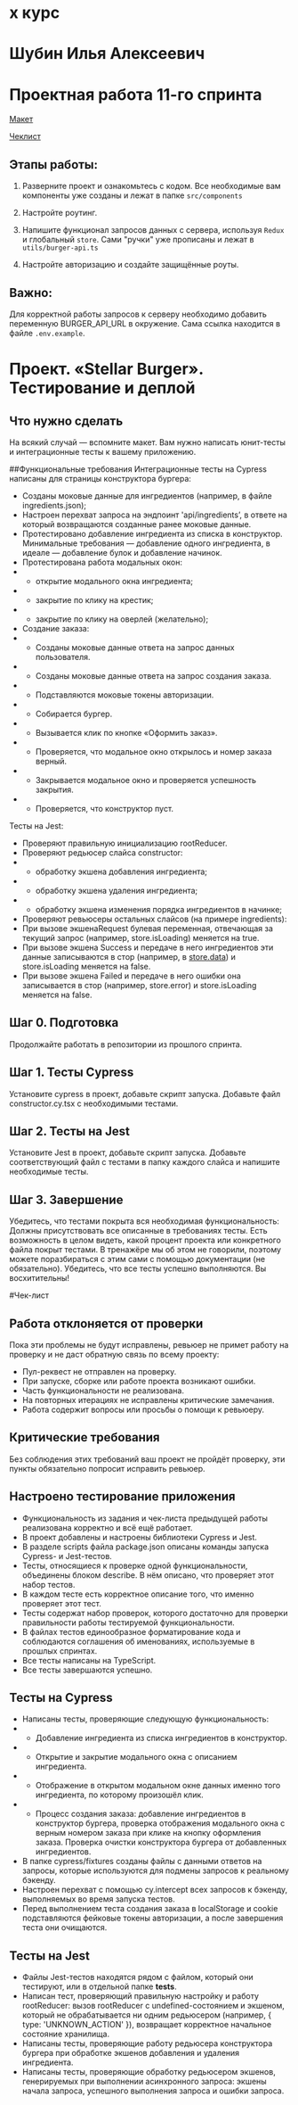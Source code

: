 # x курс
# Шубин Илья Алексеевич

# Проектная работа 11-го спринта

[Макет](<https://www.figma.com/file/vIywAvqfkOIRWGOkfOnReY/React-Fullstack_-Проектные-задачи-(3-месяца)_external_link?type=design&node-id=0-1&mode=design>)

[Чеклист](https://www.notion.so/praktikum/0527c10b723d4873aa75686bad54b32e?pvs=4)

## Этапы работы:

1. Разверните проект и ознакомьтесь с кодом. Все необходимые вам компоненты уже созданы и лежат в папке `src/components`

2. Настройте роутинг.

3. Напишите функционал запросов данных с сервера, используя `Redux` и глобальный `store`. Сами "ручки" уже прописаны и лежат в `utils/burger-api.ts`

4. Настройте авторизацию и создайте защищённые роуты.

## Важно:

Для корректной работы запросов к серверу необходимо добавить переменную BURGER_API_URL в окружение. Сама ссылка находится в файле `.env.example`.


# Проект. «Stellar Burger». Тестирование и деплой

## Что нужно сделать
На всякий случай — вспомните макет.
Вам нужно написать юнит-тесты и интеграционные тесты к вашему приложению.

##Функциональные требования
Интеграционные тесты на Cypress написаны для страницы конструктора бургера:
  
* Созданы моковые данные для ингредиентов (например, в файле ingredients.json);
* Настроен перехват запроса на эндпоинт 'api/ingredients’, в ответе на который возвращаются созданные ранее моковые данные.
* Протестировано добавление ингредиента из списка в конструктор. Минимальные требования — добавление одного ингредиента, в идеале — добавление булок и добавление начинок.
* Протестирована работа модальных окон:
* * открытие модального окна ингредиента;
* * закрытие по клику на крестик;
* * закрытие по клику на оверлей (желательно);
* Создание заказа:
* * Созданы моковые данные ответа на запрос данных пользователя.
* * Созданы моковые данные ответа на запрос создания заказа.
* * Подставляются моковые токены авторизации.
* * Собирается бургер.
* * Вызывается клик по кнопке «Оформить заказ».
* * Проверяется, что модальное окно открылось и номер заказа верный.
* * Закрывается модальное окно и проверяется успешность закрытия.
* * Проверяется, что конструктор пуст.

Тесты на Jest:
  
* Проверяют правильную инициализацию rootReducer.
* Проверяют редьюсер слайса constructor:
* * обработку экшена добавления ингредиента;
* * обработку экшена удаления ингредиента;
* * обработку экшена изменения порядка ингредиентов в начинке;
* Проверяют ревьюсеры остальных слайсов (на примере ingredients):
* При вызове экшенаRequest булевая переменная, отвечающая за текущий запрос (например, store.isLoading) меняется на true.
* При вызове экшена Success и передаче в него ингредиентов эти данные записываются в стор (например, в [store.data](http://store.data)) и store.isLoading меняется на false.
* При вызове экшена Failed и передаче в него ошибки она записывается в стор (например, store.error) и store.isLoading меняется на false.


## Шаг 0. Подготовка
Продолжайте работать в репозитории из прошлого спринта.
## Шаг 1. Тесты Cypress
Установите cypress в проект, добавьте скрипт запуска.
Добавьте файл constructor.cy.tsx с необходимыми тестами.
## Шаг 2. Тесты на Jest
Установите Jest в проект, добавьте скрипт запуска.
Добавьте соответствующий файл с тестами в папку каждого слайса и напишите необходимые тесты.
## Шаг 3. Завершение
Убедитесь, что тестами покрыта вся необходимая функциональность:
Должны присутствовать все описанные в требованиях тесты.
Есть возможность в целом видеть, какой процент проекта или конкретного файла покрыт тестами. В тренажёре мы об этом не говорили, поэтому можете поразбираться с этим сами с помощью документации (не обязательно).
Убедитесь, что все тесты успешно выполняются.
Вы восхитительны!

#Чек-лист

## Работа отклоняется от проверки
Пока эти проблемы не будут исправлены, ревьюер не примет работу на проверку и не даст обратную связь по всему проекту:
* Пул-реквест не отправлен на проверку.
* При запуске, сборке или работе проекта возникают ошибки.
* Часть функциональности не реализована.
* На повторных итерациях не исправлены критические замечания.
* Работа содержит вопросы или просьбы о помощи к ревьюеру.

## Критические требования
Без соблюдения этих требований ваш проект не пройдёт проверку, эти пункты обязательно попросит исправить ревьюер.

## Настроено тестирование приложения
* Функциональность из задания и чек-листа предыдущей работы реализована корректно и всё ещё работает.
* В проект добавлены и настроены библиотеки Cypress и Jest.
* В разделе scripts файла package.json описаны команды запуска Cypress- и Jest-тестов.
* Тесты, относящиеся к проверке одной функциональности, объединены блоком describe. В нём описано, что проверяет этот набор тестов.
* В каждом тесте есть корректное описание того, что именно проверяет этот тест.
* Тесты содержат набор проверок, которого достаточно для проверки правильности работы тестируемой функциональности.
* В файлах тестов единообразное форматирование кода и соблюдаются соглашения об именованиях, используемые в прошлых спринтах.
* Все тесты написаны на TypeScript.
* Все тесты завершаются успешно.

## Тесты на Cypress
* Написаны тесты, проверяющие следующую функциональность:
* * Добавление ингредиента из списка ингредиентов в конструктор.
* * Открытие и закрытие модального окна с описанием ингредиента.
* * Отображение в открытом модальном окне данных именно того ингредиента, по которому произошёл клик.
* * Процесс создания заказа: добавление ингредиентов в конструктор бургера, проверка отображения модального окна с верным номером заказа при клике на кнопку оформления заказа. Проверка очистки конструктора бургера от добавленных ингредиентов.
* В папке cypress/fixtures созданы файлы с данными ответов на запросы, которые используются для подмены запросов к реальному бэкенду.
* Настроен перехват с помощью cy.intercept всех запросов к бэкенду, выполняемых во время запуска тестов.
* Перед выполнением теста создания заказа в localStorage и сookie подставляются фейковые токены авторизации, а после завершения теста они очищаются.

## Тесты на Jest
* Файлы Jest-тестов находятся рядом с файлом, который они тестируют, или в отдельной папке __tests__.
* Написан тест, проверяющий правильную настройку и работу rootReducer: вызов rootReducer с undefined-состоянием и экшеном, который не обрабатывается ни одним редьюсером (например, { type: 'UNKNOWN_ACTION' }), возвращает корректное начальное состояние хранилища.
* Написаны тесты, проверяющие работу редьюсера конструктора бургера при обработке экшенов добавления и удаления ингредиента.
* Написаны тесты, проверяющие обработку редьюсером экшенов, генерируемых при выполнении асинхронного запроса: экшены начала запроса, успешного выполнения запроса и ошибки запроса.
